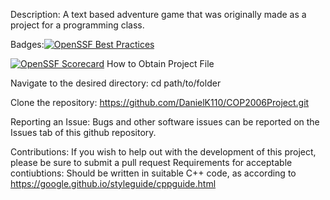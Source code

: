 
Description: A text based adventure game that was originally made as a project for a programming class.

Badges:[![OpenSSF Best Practices](https://www.bestpractices.dev/projects/10310/badge)](https://www.bestpractices.dev/projects/10310)

[![OpenSSF Scorecard](https://api.scorecard.dev/projects/github.com/DanielK110/COP2006Project/badge)](https://scorecard.dev/viewer/?uri=github.com/DanielK110/COP2006Project)
How to Obtain Project File

Navigate to the desired directory:
cd path/to/folder

Clone the repository:
https://github.com/DanielK110/COP2006Project.git

Reporting an Issue: Bugs and other software issues can be reported on the Issues tab of this github repository.

Contributions: If you wish to help out with the development of this project, please be sure to submit a pull request
Requirements for acceptable contiubtions:
Should be written in suitable C++ code, as according to https://google.github.io/styleguide/cppguide.html
